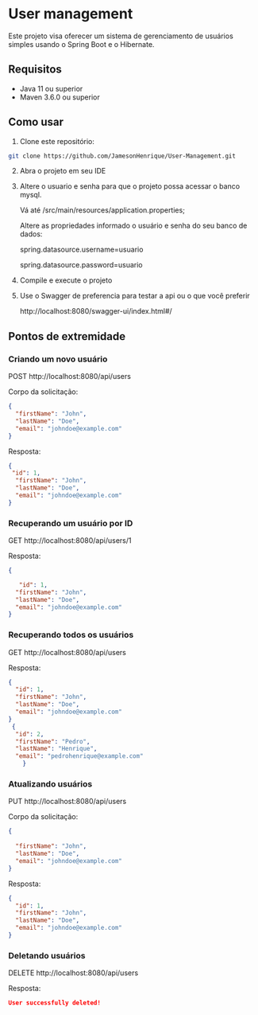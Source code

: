 # User management

Este projeto visa oferecer um sistema de gerenciamento de usuários simples usando o Spring Boot e o Hibernate.
## Requisitos

- Java 11 ou superior
- Maven 3.6.0 ou superior

## Como usar

1. Clone este repositório:

```bash
git clone https://github.com/JamesonHenrique/User-Management.git
```

2. Abra o projeto em seu IDE
   
4. Altere o usuario e senha para que o projeto possa acessar o banco mysql.

      Vá até /src/main/resources/application.properties;

      Altere as propriedades informado o usuário e senha do seu banco de dados:

      spring.datasource.username=usuario

      spring.datasource.password=usuario

4. Compile e execute o projeto

5. Use o Swagger de preferencia para testar a api ou o que você preferir
   
      http://localhost:8080/swagger-ui/index.html#/

## Pontos de extremidade

### Criando um novo usuário

POST http://localhost:8080/api/users

Corpo da solicitação:

```json
{ 
  "firstName": "John",
  "lastName": "Doe",
  "email": "johndoe@example.com"
}
```

Resposta:

```json
{
 "id": 1,
  "firstName": "John",
  "lastName": "Doe",
  "email": "johndoe@example.com"
}
```

### Recuperando um usuário por ID

GET http://localhost:8080/api/users/1

Resposta:

```json
{

   "id": 1,
  "firstName": "John",
  "lastName": "Doe",
  "email": "johndoe@example.com"
}
```
### Recuperando todos os usuários

GET http://localhost:8080/api/users

Resposta:

```json
{
  "id": 1,
  "firstName": "John",
  "lastName": "Doe",
  "email": "johndoe@example.com"
}
 {
  "id": 2,
  "firstName": "Pedro",
  "lastName": "Henrique",
  "email": "pedrohenrique@example.com"
    }
```
### Atualizando usuários

PUT http://localhost:8080/api/users

Corpo da solicitação:

```json
{
  
  "firstName": "John",
  "lastName": "Doe",
  "email": "johndoe@example.com"
}
```

Resposta:

```json
{
  "id": 1,
  "firstName": "John",
  "lastName": "Doe",
  "email": "johndoe@example.com"
}
```
### Deletando usuários

DELETE http://localhost:8080/api/users

Resposta:

```json
User successfully deleted!


